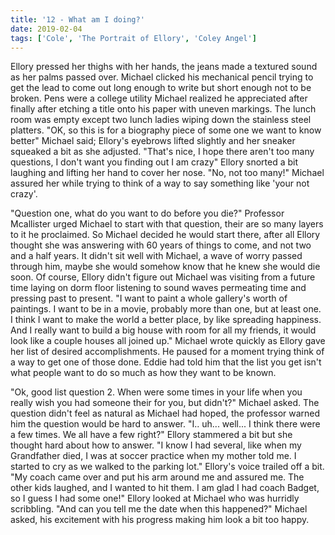 ```yaml
---
title: '12 - What am I doing?'
date: 2019-02-04
tags: ['Cole', 'The Portrait of Ellory', 'Coley Angel']
---
```


Ellory pressed her thighs with her hands, the jeans made a textured sound as her palms passed over. Michael clicked his mechanical pencil trying to get the lead to come out long enough to write but short enough not to be broken. Pens were a college utility Michael realized he appreciated after finally after etching a title onto his paper with uneven markings. The lunch room was empty except two lunch ladies wiping down the stainless steel platters. "OK, so this is for a biography piece of some one we want to know better" Michael said; Ellory's eyebrows lifted slightly and her sneaker squeaked a bit as she adjusted. "That's nice, I hope there aren't too many questions, I don't want you finding out I am crazy" Ellory snorted a bit laughing and lifting her hand to cover her nose. "No, not too many!" Michael assured her while trying to think of a way to say something like 'your not crazy'.

"Question one, what do you want to do before you die?" Professor Mcallister urged Michael to start with that question, their are so many layers to it he proclaimed. So Michael decided he would start there, after all Ellory thought she was answering with 60 years of things to come, and not two and a half years. It didn't sit well with Michael, a wave of worry passed through him, maybe she would somehow know that he knew she would die soon. Of course, Ellory didn't figure out Michael was visiting from a future time laying on dorm floor listening to sound waves permeating time and pressing past to present. "I want to paint a whole gallery's worth of paintings. I want to be in a movie, probably more than one, but at least one. I think I want to make the world a better place, by like spreading happiness. And I really want to build a big house with room for all my friends, it would look like a couple houses all joined up." Michael wrote quickly as Ellory gave her list of desired accomplishments. He paused for a moment trying think of a way to get one of those done. Eddie had told him that the list you get isn't what people want to do so much as how they want to be known.

"Ok, good list question 2. When were some times in your life when you really wish you had someone their for you, but didn't?" Michael asked. The question didn't feel as natural as Michael had hoped, the professor warned him the question would be hard to answer. "I.. uh... well... I think there were a few times. We all have a few right?" Ellory stammered a bit but she thought hard about how to answer. "I know I had several, like when my Grandfather died, I was at soccer practice when my mother told me. I started to cry as we walked to the parking lot." Ellory's voice trailed off a bit. "My coach came over and put his arm around me and assured me. The other kids laughed, and I wanted to hit them. I am glad I had coach Badget, so I guess I had some one!" Ellory looked at Michael who was hurridly scribbling. "And can you tell me the date when this happened?" Michael asked, his excitement with his progress making him look a bit too happy.
